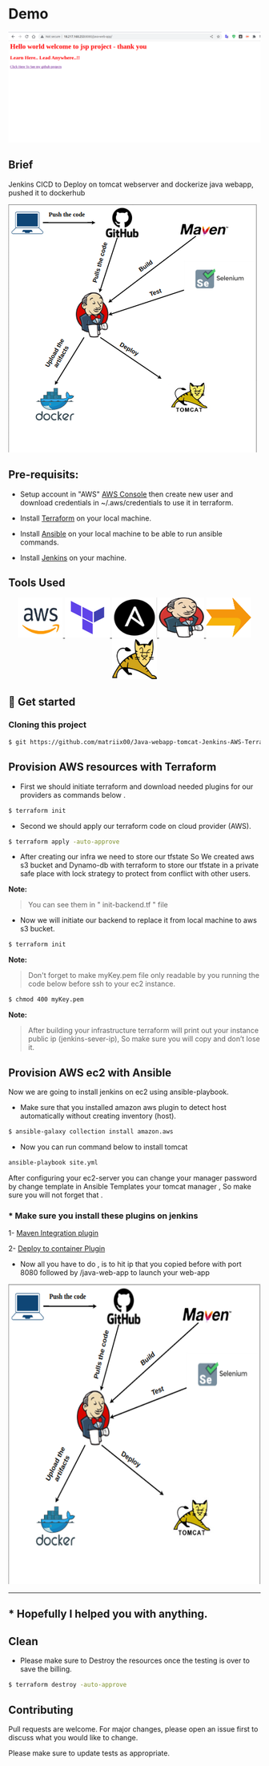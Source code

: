 # Demo
![Image](images/webapp-started.png)

## Brief
Jenkins CICD to Deploy on tomcat webserver and dockerize java webapp,  pushed it to dockerhub 

![Image](images/demo.png)

## Pre-requisits:
* Setup account in "AWS" [AWS Console](https://aws.amazon.com/console/)
   then create new user and download credentials in ~/.aws/credentials to use it in terraform.

* Install [Terraform](https://developer.hashicorp.com/terraform/tutorials/aws-get-started/install-cli) on your local machine.
* Install [Ansible](https://docs.ansible.com/ansible/latest/installation_guide/intro_installation.html) on your local machine to be able to run ansible commands.
* Install [Jenkins](https://www.jenkins.io/doc/book/installing/) on your machine.
## Tools Used
<p align="center">
<a href="https://aws.amazon.com/" target="_blank" rel="noreferrer"> 
<img src="images/aws.png" alt="aws" width="90" height="80"/>
</a>
<a href="https://www.terraform.io/" target="_blank" rel="noreferrer">
<img src="images/terraform.png" alt="terraform" width="90" height="80"/>
</a>
<a href="https://www.ansible.com/" target="_blank" rel="noreferrer">
<img src="images/ansible.png" alt="ansible" width="90" height="80"/>
</a> 
<a href="https://www.jenkins.io/" target="_blank" rel="noreferrer">
<img src="images/jenkins.png" alt="jenkins" width="90" height="80"/>
</a> 
<img src="images/arrow2.png" alt="arrow" width="90" height="80"/>
<a href="https://tomcat.apache.org/" target="_blank" rel="noreferrer">
<img src="images/Tom.png" alt="tomcat" width="90" height="80"/>
</a> 
</p>

## :rocket: Get started

### Cloning this project
```bash
$ git https://github.com/matriix00/Java-webapp-tomcat-Jenkins-AWS-Terraform-Ansible.git
```

##  Provision  AWS resources with Terraform


* First we should initiate terraform and download needed plugins for our providers as commands below .

```bash
$ terraform init 
```

* Second we should apply our terraform code on cloud provider (AWS).
```bash
$ terraform apply -auto-approve
```
* After creating our infra we need to store our tfstate
So We created aws s3 bucket and Dynamo-db with terraform to store our tfstate in a private safe place with lock strategy to protect from conflict with other users.

**Note:**
> You can see them in " init-backend.tf " file

* Now we will initiate our backend to replace it from local machine to aws s3 bucket.
```bash
$ terraform init 
```
**Note:**
> Don't forget to make myKey.pem file only readable by you running the code below before ssh to your ec2 instance.

```bash
$ chmod 400 myKey.pem 
```
**Note:**

>After building your infrastructure terraform will print out your instance public ip (jenkins-sever-ip), So make sure you will copy and don’t lose it.

##  Provision  AWS ec2 with Ansible

Now we are going to install jenkins on ec2 using ansible-playbook.

- Make sure that you installed amazon aws plugin to detect host automatically without creating inventory (host).  


```bash
$ ansible-galaxy collection install amazon.aws
```
- Now you can run command below to install tomcat 
```bash
ansible-playbook site.yml
```

After configuring your ec2-server you can change your manager password by change template in Ansible Templates your tomcat manager , So make sure you will not forget that .
 

### * Make sure you install these plugins on jenkins 
1- [Maven Integration plugin](https://plugins.jenkins.io/maven-plugin)

2- [Deploy to container Plugin](https://plugins.jenkins.io/deploy) 

* Now all you have to do , is to hit ip that you copied before with port 8080 followed by /java-web-app  to launch your web-app

<img src="images/demo.png" alt="terraform" width="850" height="600"/>



*****************************************************************************************************
## * Hopefully I helped you with anything.
## Clean
- Please make sure to Destroy the resources once the testing is over to save the billing.
```bash
$ terraform destroy -auto-approve
```
## Contributing
Pull requests are welcome. For major changes, please open an issue first to discuss what you would like to change.

Please make sure to update tests as appropriate.
